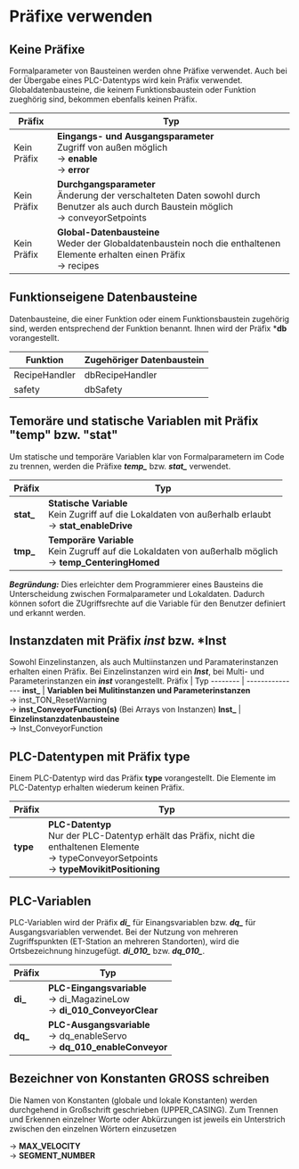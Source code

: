 # Präfixe verwenden

## Keine Präfixe

Formalparameter von Bausteinen werden ohne Präfixe verwendet. Auch bei der Übergabe eines PLC-Datentyps wird kein Präfix verwendet.
Globaldatenbausteine, die keinem Funktionsbaustein oder Funktion zueghörig sind, bekommen ebenfalls keinen Präfix.

Präfix | Typ
-------- |  ---------------
Kein Präfix | **Eingangs- und Ausgangsparameter** <br> Zugriff von außen möglich <br> &rarr; **enable** <br> &rarr; **error**
Kein Präfix | **Durchgangsparameter** <br> Änderung der verschalteten Daten sowohl durch Benutzer als auch durch Baustein möglich <br> &rarr; conveyorSetpoints
Kein Präfix | **Global-Datenbausteine** <br> Weder der Globaldatenbaustein noch die enthaltenen Elemente erhalten einen Präfix <br> &rarr; recipes



## Funktionseigene Datenbausteine 

Datenbausteine, die einer Funktion oder einem Funktionsbaustein zugehörig sind, werden entsprechend der Funktion benannt. Ihnen wird der Präfix ***db** vorangestellt.

Funktion |  Zugehöriger Datenbaustein 
-------- |  --------------- 
RecipeHandler |  dbRecipeHandler
safety |   dbSafety



## Temoräre und statische Variablen mit Präfix "temp" bzw. "stat"

Um statische und temporäre Variablen klar von Formalparametern im Code zu trennen, werden die Präfixe ***temp_*** bzw. ***stat_*** verwendet.

Präfix | Typ
-------- |  ---------------
**stat_** | **Statische Variable** <br> Kein Zugriff auf die Lokaldaten von außerhalb erlaubt <br> &rarr; **stat_enableDrive**
**tmp_**| **Temporäre Variable** <br> Kein Zugruff auf die Lokaldaten von außerhalb möglich <br> &rarr; **temp_CenteringHomed**

***Begründung:*** Dies erleichter dem Programmierer eines Bausteins die Unterscheidung zwischen Formalparameter und Lokaldaten. Dadurch können sofort die ZUgriffsrechte auf die Variable für den Benutzer definiert und erkannt werden.

## Instanzdaten mit Präfix ***inst*** bzw. ***Inst**

Sowohl Einzelinstanzen, als auch Multiinstanzen und Paramaterinstanzen erhalten einen Präfix. Bei Einzelinstanzen wird ein ***Inst***, bei Multi- und Parameterinstanzen ein ***inst*** vorangestellt.
Präfix | Typ
-------- |  ---------------
**inst_** | **Variablen bei Mulitinstanzen und Parameterinstanzen** <br> &rarr; inst_TON_ResetWarning <br> &rarr; **inst_ConveyorFunction(s)** (Bei Arrays von Instanzen)
**Inst_** | **Einzelinstanzdatenbausteine** <br> &rarr; Inst_ConveyorFunction 

## PLC-Datentypen mit Präfix type

Einem PLC-Datentyp wird das Präfix **type** vorangestellt. Die Elemente im PLC-Datentyp erhalten wiederum keinen Präfix.

Präfix | Typ
-------- |  ---------------
**type** | **PLC-Datentyp** <br> Nur der PLC-Datentyp erhält das Präfix, nicht die enthaltenen Elemente <br> &rarr; typeConveyorSetpoints <br> &rarr; **typeMovikitPositioning**

## PLC-Variablen 

PLC-Variablen wird der Präfix ***di_*** für Einangsvariablen bzw. ***dq_*** für Ausgangsvariablen verwendet. Bei der Nutzung von mehreren Zugriffspunkten (ET-Station an mehreren Standorten), wird die Ortsbezeichnung hinzugefügt. ***di_010_*** bzw. ***dq_010_***.

Präfix | Typ
-------- |  ---------------
**di_** | **PLC-Eingangsvariable** <br> &rarr; di_MagazineLow <br> &rarr; **di_010_ConveyorClear**
**dq_** | **PLC-Ausgangsvariable** <br> &rarr; dq_enableServo <br> &rarr; **dq_010_enableConveyor**

## Bezeichner von Konstanten GROSS schreiben

Die Namen von Konstanten (globale und lokale Konstanten) werden durchgehend in Großschrift geschrieben (UPPER_CASING). Zum Trennen und Erkennen einzelner Worte oder Abkürzungen ist jeweils ein Unterstrich zwischen den einzelnen Wörtern einzusetzen

&rarr; **MAX_VELOCITY** <br>
&rarr; **SEGMENT_NUMBER**







